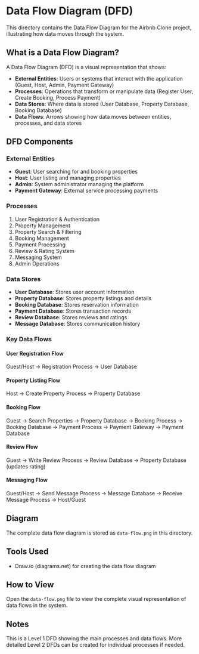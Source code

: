 # Data Flow Diagram (DFD)

This directory contains the Data Flow Diagram for the Airbnb Clone project, illustrating how data moves through the system.

## What is a Data Flow Diagram?

A Data Flow Diagram (DFD) is a visual representation that shows:
- **External Entities**: Users or systems that interact with the application (Guest, Host, Admin, Payment Gateway)
- **Processes**: Operations that transform or manipulate data (Register User, Create Booking, Process Payment)
- **Data Stores**: Where data is stored (User Database, Property Database, Booking Database)
- **Data Flows**: Arrows showing how data moves between entities, processes, and data stores

## DFD Components

### External Entities
- **Guest**: User searching for and booking properties
- **Host**: User listing and managing properties
- **Admin**: System administrator managing the platform
- **Payment Gateway**: External service processing payments

### Processes
1. User Registration & Authentication
2. Property Management
3. Property Search & Filtering
4. Booking Management
5. Payment Processing
6. Review & Rating System
7. Messaging System
8. Admin Operations

### Data Stores
- **User Database**: Stores user account information
- **Property Database**: Stores property listings and details
- **Booking Database**: Stores reservation information
- **Payment Database**: Stores transaction records
- **Review Database**: Stores reviews and ratings
- **Message Database**: Stores communication history

### Key Data Flows

#### User Registration Flow
Guest/Host → Registration Process → User Database

#### Property Listing Flow
Host → Create Property Process → Property Database

#### Booking Flow
Guest → Search Properties → Property Database → Booking Process → Booking Database → Payment Process → Payment Gateway → Payment Database

#### Review Flow
Guest → Write Review Process → Review Database → Property Database (updates rating)

#### Messaging Flow
Guest/Host → Send Message Process → Message Database → Receive Message Process → Host/Guest

## Diagram

The complete data flow diagram is stored as `data-flow.png` in this directory.

## Tools Used
- Draw.io (diagrams.net) for creating the data flow diagram

## How to View
Open the `data-flow.png` file to view the complete visual representation of data flows in the system.

## Notes
This is a Level 1 DFD showing the main processes and data flows. More detailed Level 2 DFDs can be created for individual processes if needed.